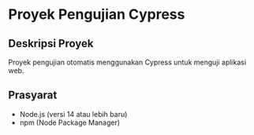# Proyek Pengujian Cypress

## Deskripsi Proyek
Proyek pengujian otomatis menggunakan Cypress untuk menguji aplikasi web.

## Prasyarat
- Node.js (versi 14 atau lebih baru)
- npm (Node Package Manager)